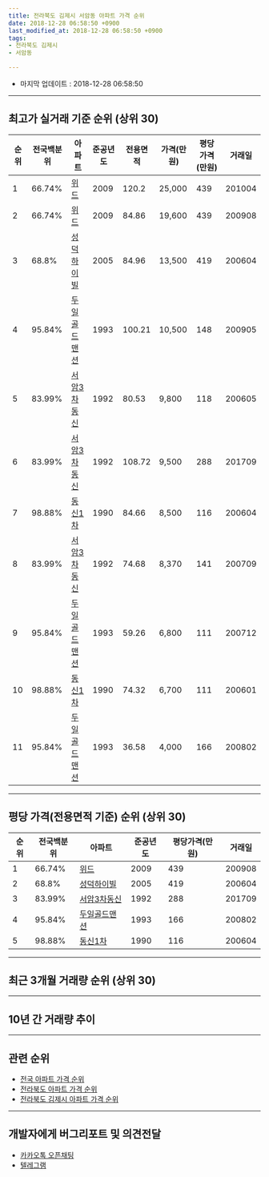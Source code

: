```yaml
---
title: 전라북도 김제시 서암동 아파트 가격 순위
date: 2018-12-28 06:58:50 +0900
last_modified_at: 2018-12-28 06:58:50 +0900
tags:
- 전라북도 김제시
- 서암동

---
```


* 마지막 업데이트 : 2018-12-28 06:58:50

---

## 최고가 실거래 기준 순위 (상위 30)


|순위|전국백분위|아파트|준공년도|전용면적|가격(만원)|평당가격(만원)|거래일|
|---|---|---|---|---|---|---|---|
|1|66.74%|[위드](https://search.naver.com/search.naver?query=%EC%A0%84%EB%9D%BC%EB%B6%81%EB%8F%84+%EA%B9%80%EC%A0%9C%EC%8B%9C+%EC%84%9C%EC%95%94%EB%8F%99+%EC%9C%84%EB%93%9C)|2009|120.2|25,000|439|201004|
|2|66.74%|[위드](https://search.naver.com/search.naver?query=%EC%A0%84%EB%9D%BC%EB%B6%81%EB%8F%84+%EA%B9%80%EC%A0%9C%EC%8B%9C+%EC%84%9C%EC%95%94%EB%8F%99+%EC%9C%84%EB%93%9C)|2009|84.86|19,600|439|200908|
|3|68.8%|[성덕하이빌](https://search.naver.com/search.naver?query=%EC%A0%84%EB%9D%BC%EB%B6%81%EB%8F%84+%EA%B9%80%EC%A0%9C%EC%8B%9C+%EC%84%9C%EC%95%94%EB%8F%99+%EC%84%B1%EB%8D%95%ED%95%98%EC%9D%B4%EB%B9%8C)|2005|84.96|13,500|419|200604|
|4|95.84%|[두일골드맨션](https://search.naver.com/search.naver?query=%EC%A0%84%EB%9D%BC%EB%B6%81%EB%8F%84+%EA%B9%80%EC%A0%9C%EC%8B%9C+%EC%84%9C%EC%95%94%EB%8F%99+%EB%91%90%EC%9D%BC%EA%B3%A8%EB%93%9C%EB%A7%A8%EC%85%98)|1993|100.21|10,500|148|200905|
|5|83.99%|[서암3차동신](https://search.naver.com/search.naver?query=%EC%A0%84%EB%9D%BC%EB%B6%81%EB%8F%84+%EA%B9%80%EC%A0%9C%EC%8B%9C+%EC%84%9C%EC%95%94%EB%8F%99+%EC%84%9C%EC%95%943%EC%B0%A8%EB%8F%99%EC%8B%A0)|1992|80.53|9,800|118|200605|
|6|83.99%|[서암3차동신](https://search.naver.com/search.naver?query=%EC%A0%84%EB%9D%BC%EB%B6%81%EB%8F%84+%EA%B9%80%EC%A0%9C%EC%8B%9C+%EC%84%9C%EC%95%94%EB%8F%99+%EC%84%9C%EC%95%943%EC%B0%A8%EB%8F%99%EC%8B%A0)|1992|108.72|9,500|288|201709|
|7|98.88%|[동신1차](https://search.naver.com/search.naver?query=%EC%A0%84%EB%9D%BC%EB%B6%81%EB%8F%84+%EA%B9%80%EC%A0%9C%EC%8B%9C+%EC%84%9C%EC%95%94%EB%8F%99+%EB%8F%99%EC%8B%A01%EC%B0%A8)|1990|84.66|8,500|116|200604|
|8|83.99%|[서암3차동신](https://search.naver.com/search.naver?query=%EC%A0%84%EB%9D%BC%EB%B6%81%EB%8F%84+%EA%B9%80%EC%A0%9C%EC%8B%9C+%EC%84%9C%EC%95%94%EB%8F%99+%EC%84%9C%EC%95%943%EC%B0%A8%EB%8F%99%EC%8B%A0)|1992|74.68|8,370|141|200709|
|9|95.84%|[두일골드맨션](https://search.naver.com/search.naver?query=%EC%A0%84%EB%9D%BC%EB%B6%81%EB%8F%84+%EA%B9%80%EC%A0%9C%EC%8B%9C+%EC%84%9C%EC%95%94%EB%8F%99+%EB%91%90%EC%9D%BC%EA%B3%A8%EB%93%9C%EB%A7%A8%EC%85%98)|1993|59.26|6,800|111|200712|
|10|98.88%|[동신1차](https://search.naver.com/search.naver?query=%EC%A0%84%EB%9D%BC%EB%B6%81%EB%8F%84+%EA%B9%80%EC%A0%9C%EC%8B%9C+%EC%84%9C%EC%95%94%EB%8F%99+%EB%8F%99%EC%8B%A01%EC%B0%A8)|1990|74.32|6,700|111|200601|
|11|95.84%|[두일골드맨션](https://search.naver.com/search.naver?query=%EC%A0%84%EB%9D%BC%EB%B6%81%EB%8F%84+%EA%B9%80%EC%A0%9C%EC%8B%9C+%EC%84%9C%EC%95%94%EB%8F%99+%EB%91%90%EC%9D%BC%EA%B3%A8%EB%93%9C%EB%A7%A8%EC%85%98)|1993|36.58|4,000|166|200802|


---

## 평당 가격(전용면적 기준) 순위 (상위 30)


|순위|전국백분위|아파트|준공년도|평당가격(만원)|거래일|
|---|---|---|---|---|---|
|1|66.74%|[위드](https://search.naver.com/search.naver?query=%EC%A0%84%EB%9D%BC%EB%B6%81%EB%8F%84+%EA%B9%80%EC%A0%9C%EC%8B%9C+%EC%84%9C%EC%95%94%EB%8F%99+%EC%9C%84%EB%93%9C)|2009|439|200908|
|2|68.8%|[성덕하이빌](https://search.naver.com/search.naver?query=%EC%A0%84%EB%9D%BC%EB%B6%81%EB%8F%84+%EA%B9%80%EC%A0%9C%EC%8B%9C+%EC%84%9C%EC%95%94%EB%8F%99+%EC%84%B1%EB%8D%95%ED%95%98%EC%9D%B4%EB%B9%8C)|2005|419|200604|
|3|83.99%|[서암3차동신](https://search.naver.com/search.naver?query=%EC%A0%84%EB%9D%BC%EB%B6%81%EB%8F%84+%EA%B9%80%EC%A0%9C%EC%8B%9C+%EC%84%9C%EC%95%94%EB%8F%99+%EC%84%9C%EC%95%943%EC%B0%A8%EB%8F%99%EC%8B%A0)|1992|288|201709|
|4|95.84%|[두일골드맨션](https://search.naver.com/search.naver?query=%EC%A0%84%EB%9D%BC%EB%B6%81%EB%8F%84+%EA%B9%80%EC%A0%9C%EC%8B%9C+%EC%84%9C%EC%95%94%EB%8F%99+%EB%91%90%EC%9D%BC%EA%B3%A8%EB%93%9C%EB%A7%A8%EC%85%98)|1993|166|200802|
|5|98.88%|[동신1차](https://search.naver.com/search.naver?query=%EC%A0%84%EB%9D%BC%EB%B6%81%EB%8F%84+%EA%B9%80%EC%A0%9C%EC%8B%9C+%EC%84%9C%EC%95%94%EB%8F%99+%EB%8F%99%EC%8B%A01%EC%B0%A8)|1990|116|200604|


---

## 최근 3개월 거래량 순위 (상위 30)


<div style="width:100%;">
    <canvas id="deal_count_ranking" height="250"></canvas>
</div>


<script>
new Chart(document.getElementById("deal_count_ranking"), {
    type: 'horizontalBar',
    data: {
        labels: ['두일골드맨션', '위드'],
        datasets: [{
            label: '실거래 수',
            data: [2, 2],
            borderColor: "rgba(255, 0, 128, 1)",
            backgroundColor: "rgba(255, 0, 128, 0.5)",
            fill: false,
        }]
    },
    options: {
        responsive: true,
        title: {
            display: true,
            text: '최근 3개월 거래량 순위'
        },
        tooltips: {
            mode: 'index',
            intersect: false,
            callbacks: {
                title: function(tooltipItems, data) {
                    return "실거래 수:";
                },
                label: function(tooltipItem, data) {
                    return data.labels[tooltipItem.index] + ": " + tooltipItem.xLabel;
                }
            }
        },
        hover: {
            mode: 'nearest',
            intersect: true
        },
        scales: {
            xAxes: [{
                display: true,
                scaleLabel: {
                    display: true,
                    labelString: '실거래 수'
                },
                ticks: {
                    suggestedMin: 0,
                }
            }],
            yAxes: [{
                display: true,
                ticks: {
                    autoSkip: false,
                    callback: function(value, index, values) {
                        if (value.length > 15)
                            return value.substr(0, 13) + "...";
                        else
                            return value;
                    }
                },
                scaleLabel: {
                    display: false,
                }
            }]
        }
    }
});

</script>


---

## 10년 간 거래량 추이


<div style="width:100%;">
    <canvas id="deal_progress" height="250"></canvas>
</div>

<script>
new Chart(document.getElementById("deal_progress"), {
    type: 'line',
    data: {
        labels: ['200812','200901','200902','200903','200904','200905','200906','200907','200908','200909','200910','200911','200912','201001','201002','201003','201004','201005','201006','201007','201008','201009','201010','201011','201012','201101','201102','201103','201104','201105','201106','201107','201108','201109','201110','201111','201112','201201','201202','201203','201204','201205','201206','201207','201208','201209','201210','201211','201212','201301','201302','201303','201304','201305','201306','201307','201308','201309','201310','201311','201312','201401','201402','201403','201404','201405','201406','201407','201408','201409','201410','201411','201412','201501','201502','201503','201504','201505','201506','201507','201508','201509','201510','201511','201512','201601','201602','201603','201604','201605','201606','201607','201608','201609','201610','201611','201612','201701','201702','201703','201704','201705','201706','201707','201708','201709','201710','201711','201712','201801','201802','201803','201804','201805','201806','201807','201808','201809','201810','201811','201812'],
        datasets: [{
            label: '실거래 수',
            pointRadius: 1,
            data: [1, 2, 4, 1, 3, 8, 6, 9, 7, 5, 7, 12, 11, 2, 5, 5, 10, 7, 7, 4, 3, 4, 9, 5, 7, 10, 12, 7, 8, 6, 13, 11, 11, 2, 2, 5, 2, 2, 1, 5, 6, 2, 4, 2, 2, 4, 1, 2, 4, 2, 2, 3, 9, 7, 4, 2, 4, 2, 2, 7, 5, 3, 2, 1, 1, 4, 3, 0, 1, 1, 3, 2, 4, 6, 3, 5, 1, 5, 2, 5, 3, 2, 4, 4, 3, 1, 4, 4, 7, 3, 0, 8, 3, 1, 6, 6, 3, 1, 1, 4, 2, 1, 2, 6, 2, 5, 5, 3, 3, 1, 3, 5, 5, 5, 3, 4, 2, 2, 3, 0, 1],
            borderColor: "rgba(255, 201, 14, 1)",
            backgroundColor: "rgba(255, 201, 14, 0.5)",
            fill: true,
        }]
    },
    options: {
        responsive: true,
        title: {
            display: true,
            text: '10년간 거래량 추이'
        },
        tooltips: {
            mode: 'index',
            intersect: false,
        },
        hover: {
            mode: 'nearest',
            intersect: true
        },
        scales: {
            xAxes: [{
                display: true,
                scaleLabel: {
                    display: true,
                    labelString: '년/월'
                }
            }],
            yAxes: [{
                display: true,
                ticks: {
                    suggestedMin: 0,
                },
                scaleLabel: {
                    display: true,
                    labelString: '실거래 수'
                }
            }]
        }
    }
});

</script>


---

## 관련 순위

- [전국 아파트 가격 순위](https://inasie.github.io/apt-ranking/전국)
- [전라북도 아파트 가격 순위](https://inasie.github.io/apt-ranking/전라북도)
- [전라북도 김제시 아파트 가격 순위](https://inasie.github.io/apt-ranking/전라북도-김제시)


---

## 개발자에게 버그리포트 및 의견전달

- [카카오톡 오픈채팅](https://open.kakao.com/o/gLJUAP4)
- [텔레그램](https://t.me/inasie)

